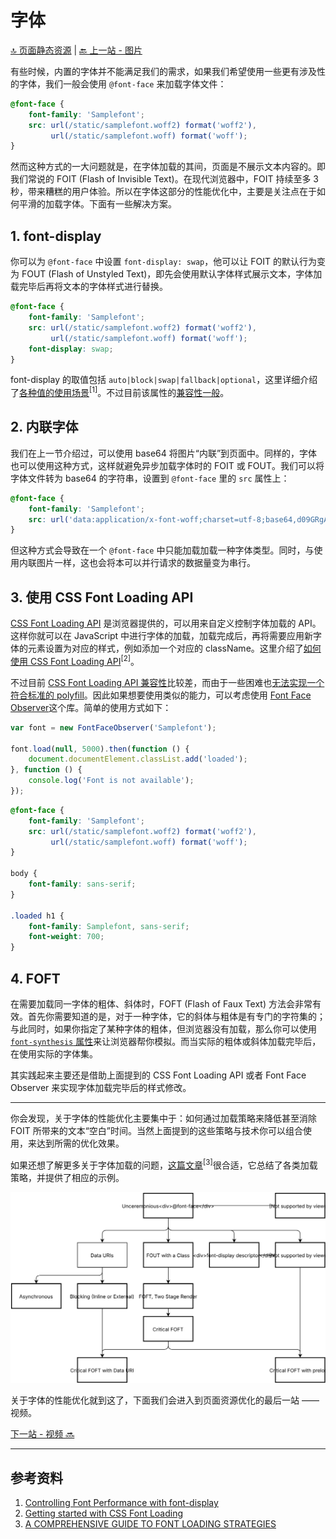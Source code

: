 # 字体

[🔝 页面静态资源](./README.md) | [🔙 上一站 - 图片](../5-subresources/image.md)

有些时候，内置的字体并不能满足我们的需求，如果我们希望使用一些更有涉及性的字体，我们一般会使用 `@font-face` 来加载字体文件：

```CSS
@font-face {
    font-family: 'Samplefont';
    src: url(/static/samplefont.woff2) format('woff2'),
         url(/static/samplefont.woff) format('woff');
}
```

然而这种方式的一大问题就是，在字体加载的其间，页面是不展示文本内容的。即我们常说的 FOIT (Flash of Invisible Text)。在现代浏览器中，FOIT 持续至多 3 秒，带来糟糕的用户体验。所以在字体这部分的性能优化中，主要是关注点在于如何平滑的加载字体。下面有一些解决方案。

## 1. font-display

你可以为 `@font-face` 中设置 `font-display: swap`，他可以让 FOIT 的默认行为变为 FOUT (Flash of Unstyled Text)，即先会使用默认字体样式展示文本，字体加载完毕后再将文本的字体样式进行替换。

```CSS
@font-face {
    font-family: 'Samplefont';
    src: url(/static/samplefont.woff2) format('woff2'),
         url(/static/samplefont.woff) format('woff');
    font-display: swap;
}
```

font-display 的取值包括 `auto|block|swap|fallback|optional`，这里详细介绍了[各种值的使用场景](https://developers.google.com/web/updates/2016/02/font-display)<sup>[1]</sup>。不过目前该属性的[兼容性一般](https://caniuse.com/#feat=css-font-rendering-controls)。

## 2. 内联字体

我们在上一节介绍过，可以使用 base64 将图片“内联”到页面中。同样的，字体也可以使用这种方式，这样就避免异步加载字体时的 FOIT 或 FOUT。我们可以将字体文件转为 base64 的字符串，设置到 `@font-face` 里的 `src` 属性上：

```CSS
@font-face {
    font-family: 'Samplefont';
    src: url('data:application/x-font-woff;charset=utf-8;base64,d09GRgABAAAAAHyoABMAAAAA4XQAAQAAAAAAAAAAAAAAAAAAAAAAAAAAAABG…') format('woff2');
}
```

但这种方式会导致在一个 `@font-face` 中只能加载加载一种字体类型。同时，与使用内联图片一样，这也会将本可以并行请求的数据量变为串行。

## 3. 使用 CSS Font Loading API

[CSS Font Loading API](https://developer.mozilla.org/en-US/docs/Web/API/CSS_Font_Loading_API) 是浏览器提供的，可以用来自定义控制字体加载的 API。这样你就可以在 JavaScript 中进行字体的加载，加载完成后，再将需要应用新字体的元素设置为对应的样式，例如添加一个对应的 className。这里介绍了[如何使用 CSS Font Loading API](https://medium.com/@matuzo/getting-started-with-css-font-loading-e24e7ffaa791)<sup>[2]</sup>。

不过目前 [CSS Font Loading API 兼容性](https://caniuse.com/#feat=font-loading)比较差，而由于一些困难也[无法实现一个符合标准的 polyfill](https://github.com/bramstein/fontloader#deprecated)。因此如果想要使用类似的能力，可以考虑使用 [Font Face Observer](https://github.com/bramstein/fontfaceobserver)这个库。简单的使用方式如下：

```JavaScript
var font = new FontFaceObserver('Samplefont');

font.load(null, 5000).then(function () {
    document.documentElement.classList.add('loaded');
}, function () {
    console.log('Font is not available');
});
```

```CSS
@font-face {
    font-family: 'Samplefont';
    src: url(/static/samplefont.woff2) format('woff2'),
         url(/static/samplefont.woff) format('woff');
}

body {
    font-family: sans-serif;
}

.loaded h1 {
    font-family: Samplefont, sans-serif;
    font-weight: 700;
}
```

## 4. FOFT

在需要加载同一字体的粗体、斜体时，FOFT (Flash of Faux Text) 方法会非常有效。首先你需要知道的是，对于一种字体，它的斜体与粗体是有专门的字符集的；与此同时，如果你指定了某种字体的粗体，但浏览器没有加载，那么你可以使用 [`font-synthesis` 属性](https://developer.mozilla.org/en-US/docs/Web/CSS/font-synthesis)来让浏览器帮你模拟。而当实际的粗体或斜体加载完毕后，在使用实际的字体集。

其实践起来主要还是借助上面提到的 CSS Font Loading API 或者 Font Face Observer 来实现字体加载完毕后的样式修改。

---

你会发现，关于字体的性能优化主要集中于：如何通过加载策略来降低甚至消除 FOIT 所带来的文本“空白”时间。当然上面提到的这些策略与技术你可以组合使用，来达到所需的优化效果。

如果还想了解更多关于字体加载的问题，[这篇文章](https://www.zachleat.com/web/comprehensive-webfonts/)<sup>[3]</sup>很合适，它总结了各类加载策略，并提供了相应的示例。

![font strategy](./img/font-strategies.svg)

关于字体的性能优化就到这了，下面我们会进入到页面资源优化的最后一站 —— 视频。

[下一站 - 视频 🔜](./video.md)

---

## 参考资料

1. [Controlling Font Performance with font-display](https://developers.google.com/web/updates/2016/02/font-display)
1. [Getting started with CSS Font Loading](https://medium.com/@matuzo/getting-started-with-css-font-loading-e24e7ffaa791)
1. [A COMPREHENSIVE GUIDE TO FONT LOADING STRATEGIES](https://www.zachleat.com/web/comprehensive-webfonts/)
